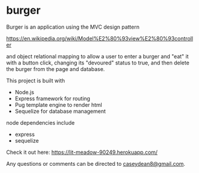 # burger

Burger is an application using the MVC design pattern

https://en.wikipedia.org/wiki/Model%E2%80%93view%E2%80%93controller 

and object relational mapping to allow a user to enter a burger and "eat" it with a button click, 
changing its "devoured" status to true, and then delete the burger from the page and database.


This project is built with 
* Node.js
* Express framework for routing
* Pug template engine to render html
* Sequelize for database management


node dependencies include
* express
* sequelize


Check it out here: https://lit-meadow-90249.herokuapp.com/

Any questions or comments can be directed to caseydean8@gmail.com.
